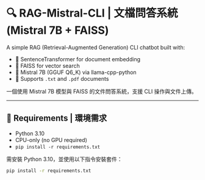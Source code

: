 # 🔍 RAG-Mistral-CLI | 文檔問答系統 (Mistral 7B + FAISS)

A simple RAG (Retrieval-Augmented Generation) CLI chatbot built with:
- 🔎 SentenceTransformer for document embedding
- 💾 FAISS for vector search
- 🤖 Mistral 7B (GGUF Q6_K) via llama-cpp-python
- 📝 Supports `.txt` and `.pdf` documents

一個使用 Mistral 7B 模型與 FAISS 的文件問答系統，支援 CLI 操作與文件上傳。

---

## 🧰 Requirements | 環境需求

- Python 3.10
- CPU-only (no GPU required)
- `pip install -r requirements.txt`

需安裝 Python 3.10，並使用以下指令安裝套件：

```bash
pip install -r requirements.txt
